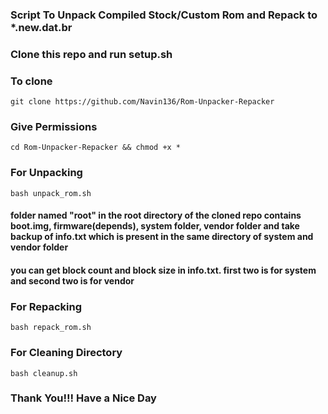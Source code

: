 ### Script To Unpack Compiled Stock/Custom Rom and Repack to *.new.dat.br

### Clone this repo and run setup.sh

### To clone
~~~
git clone https://github.com/Navin136/Rom-Unpacker-Repacker
~~~

### Give Permissions
~~~
cd Rom-Unpacker-Repacker && chmod +x *
~~~

### For Unpacking
~~~
bash unpack_rom.sh
~~~

#### folder named "root" in the root directory of the cloned repo contains boot.img, firmware(depends), system folder, vendor folder and take backup of info.txt which is present in the same directory of system and vendor folder
#### you can get block count and block size in info.txt. first two is for system and second two is for vendor

### For Repacking 
~~~
bash repack_rom.sh
~~~

### For Cleaning Directory
~~~
bash cleanup.sh
~~~

### Thank You!!! Have a Nice Day
